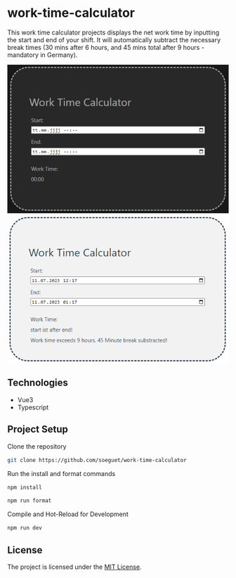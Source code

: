 # work-time-calculator

This work time calculator projects displays the net work time by inputting the start and end of your shift.
It will automatically subtract the necessary break times (30 mins after 6 hours, and 45 mins total after 9 hours - mandatory in Germany).

![Alt text](image-1.png)
![Alt text](image.png)

## Technologies

- Vue3
- Typescript

## Project Setup

Clone the repository

```sh
git clone https://github.com/soeguet/work-time-calculator
```

Run the install and format commands

```sh
npm install
```

```sh
npm run format
```

Compile and Hot-Reload for Development

```sh
npm run dev
```

## License

The project is licensed under the [MIT License](https://choosealicense.com/licenses/mit/).
